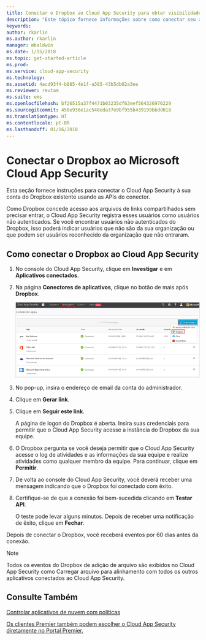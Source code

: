 ```yaml
---
title: Conectar o Dropbox ao Cloud App Security para obter visibilidade e controle de uso | Microsoft Docs
description: "Este tópico fornece informações sobre como conectar seu aplicativo do Dropbox ao Cloud App Security usando o conector de API."
keywords: 
author: rkarlin
ms.author: rkarlin
manager: mbaldwin
ms.date: 1/15/2018
ms.topic: get-started-article
ms.prod: 
ms.service: cloud-app-security
ms.technology: 
ms.assetid: 4acd93f4-b885-4e1f-a385-43b5db02a3ee
ms.reviewer: reutam
ms.suite: ems
ms.openlocfilehash: bf26515a37f4471b03235df63eef564326976229
ms.sourcegitcommit: 458e936e1ac548eda37e9bf955b439199bbdd018
ms.translationtype: HT
ms.contentlocale: pt-BR
ms.lasthandoff: 01/16/2018
---
```

# <a name="connect-dropbox-to-microsoft-cloud-app-security"></a>Conectar o Dropbox ao Microsoft Cloud App Security
Esta seção fornece instruções para conectar o Cloud App Security à sua conta do Dropbox existente usando as APIs do conector.  
 
 
Como Dropbox concede acesso aos arquivos de links compartilhados sem precisar entrar, o Cloud App Security registra esses usuários como usuários não autenticados. Se você encontrar usuários não autenticados do Dropbox, isso poderá indicar usuários que não são da sua organização ou que podem ser usuários reconhecido da organização que não entraram.

## <a name="how-to-connect-dropbox-to-cloud-app-security"></a>Como conectar o Dropbox ao Cloud App Security  
  
1.  No console do Cloud App Security, clique em **Investigar** e em **Aplicativos conectados**.  
  
2.  Na página **Conectores de aplicativos**, clique no botão de mais após **Dropbox**.  
  
     ![Conectar ao Dropbox](./media/connect-dropbox.png "connect dropbox")  
  
3.  No pop-up, insira o endereço de email da conta do administrador.  
  
4.  Clique em **Gerar link**.  
  
5.  Clique em **Seguir este link**.  
  
     A página de logon do Dropbox é aberta. Insira suas credenciais para permitir que o Cloud App Security acesse a instância do Dropbox da sua equipe.  
  
6.  O Dropbox pergunta se você deseja permitir que o Cloud App Security acesse o log de atividades e as informações da sua equipe e realize atividades como qualquer membro da equipe. Para continuar, clique em **Permitir**.  
  
7.  De volta ao console do Cloud App Security, você deverá receber uma mensagem indicando que o Dropbox foi conectado com êxito.  
  
8.  Certifique-se de que a conexão foi bem-sucedida clicando em **Testar API**.  
  
     O teste pode levar alguns minutos. Depois de receber uma notificação de êxito, clique em **Fechar**.  
  
Depois de conectar o Dropbox, você receberá eventos por 60 dias antes da conexão.

> [!NOTE] 
> Todos os eventos do Dropbox de adição de arquivo são exibidos no Cloud App Security como Carregar arquivo para alinhamento com todos os outros aplicativos conectados ao Cloud App Security. 
 
## <a name="see-also"></a>Consulte Também  
[Controlar aplicativos de nuvem com políticas](control-cloud-apps-with-policies.md)   

[Os clientes Premier também podem escolher o Cloud App Security diretamente no Portal Premier.](https://premier.microsoft.com/)  
  
  